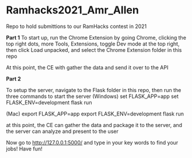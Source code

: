 # Ramhacks2021_Amr_Allen
Repo to hold submittions to our RamHacks contest in 2021

**Part 1**
To start up, run the Chrome Extension by going Chrome, clicking the top right dots, more Tools, Extensions, toggle Dev mode at the top right, then click Load unpacked, and select the Chrome Extension folder in this repo

At this point, the CE with gather the data and send it over to the API 

**Part 2**

To setup the server, navigate to the Flask folder in this repo, then run the three commands to start the server
(Windows)
set FLASK_APP=app
set FLASK_ENV=development
flask run

(Mac)
export FLASK_APP=app
export FLASK_ENV=development
flask run

at this point, the CE can gather the data and package it to the server, and the server can analyze and present to the user

Now go to http://127.0.0.1:5000/ and type in your key words to find your jobs!
Have fun!
